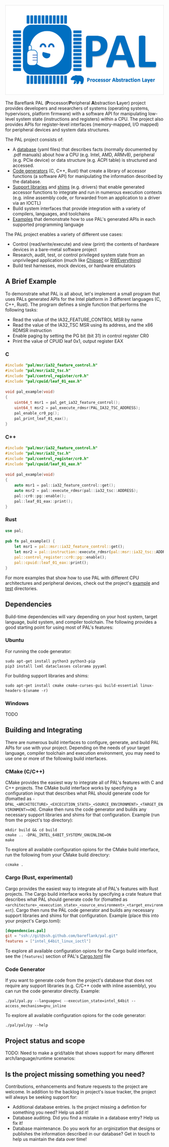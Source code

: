 ![PAL](https://github.com/Bareflank/pal/raw/gh-pages/PAL-logo.png)

The Bareflank PAL (**P**rocessor/**P**eripheral **A**bstraction **L**ayer) project
provides developers and researchers of systems (operating systems,
hypervisors, platform firmware) with a software API for manipulating low-level
system state (instructions and registers) within a CPU. The project also provides
APIs for register-level interfaces (memory-mapped, I/O mapped) for peripheral
devices and system data structures.

The PAL project consists of:

* A [database](data) (yaml files) that describes facts (normally documented by .pdf
manuals) about how a CPU (e.g. Intel, AMD, ARMv8), peripheral (e.g. PCIe device)
or data structure (e.g. ACPI table) is structured and accessed.
* [Code generators](pal) (C, C++, Rust) that create a library of accessor functions
(a software API) for manipulating the information described by the database.
* [Support libraries](libpal) and [shims](devpal) (e.g. drivers) that enable generated accessor
functions to integrate and run in numerous execution contexts (e.g. inline
assembly code, or forwarded from an application to a driver via an IOCTL)
* Build system interfaces that provide integration with a variety of compilers,
languages, and toolchains
* [Examples](example) that demonstrate how to use PAL's generated APIs in each supported
programming language

The PAL project enables a variety of different use cases:

* Control (read/write/execute) and view (print) the contents of hardware devices in a bare-metal software project
* Research, audit, test, or control privileged system state from an unprivileged application (much like [Chipsec](https://github.com/chipsec/chipsec) or [RWEverything](http://rweverything.com/))
* Build test harnesses, mock devices, or hardware emulators

## A Brief Example

To demonstrate what PAL is all about, let's implement a small program
that uses PALs generated APIs for the Intel platform in 3 different languages
(C, C++, Rust).  The program defines a single function that performs the
following tasks: 

* Read the value of the IA32_FEATURE_CONTROL MSR by name
* Read the value of the IA32_TSC MSR using its address, and the x86 RDMSR instruction
* Enable paging by setting the PG bit (bit 31) in control register CR0
* Print the value of CPUID leaf 0x1, output register EAX

### C

```c
#include "pal/msr/ia32_feature_control.h"
#include "pal/msr/ia32_tsc.h"
#include "pal/control_register/cr0.h"
#include "pal/cpuid/leaf_01_eax.h"

void pal_example(void)
{
    uint64_t msr1 = pal_get_ia32_feature_control();
    uint64_t msr2 = pal_execute_rdmsr(PAL_IA32_TSC_ADDRESS);
    pal_enable_cr0_pg();
    pal_print_leaf_01_eax();
}
```

### C++

```c++
#include "pal/msr/ia32_feature_control.h"
#include "pal/msr/ia32_tsc.h"
#include "pal/control_register/cr0.h"
#include "pal/cpuid/leaf_01_eax.h"

void pal_example(void)
{
    auto msr1 = pal::ia32_feature_control::get();
    auto msr2 = pal::execute_rdmsr(pal::ia32_tsc::ADDRESS);
    pal::cr0::pg::enable();
    pal::leaf_01_eax::print();
}
```

### Rust

```rust
use pal;

pub fn pal_example() {
    let msr1 = pal::msr::ia32_feature_control::get();
    let msr2 = pal::instruction::execute_rdmsr(pal::msr::ia32_tsc::ADDRESS);
    pal::control_register::cr0::pg::enable();
    pal::cpuid::leaf_01_eax::print();
}
```

For more examples that show how to use PAL with different CPU architectures and peripheral devices, check out the project's [example](example) and [test](test) directories.

## Dependencies

Build-time dependencies will vary depending on your host system, target language, build system, and compiler toolchain. The following provides a good starting point for using most of PAL's features:

### Ubuntu

For running the code generator:
```
sudo apt-get install python3 python3-pip
pip3 install lxml dataclasses colorama pyyaml
```

For building support libraries and shims:
```
sudo apt-get install cmake cmake-curses-gui build-essential linux-headers-$(uname -r)
```

### Windows

TODO

## Building and Integrating

There are numerous build interfaces to configure, generate, and build PAL APIs for use with your project. Depending on the needs of your target language, compiler toolchain and execution environment, you may need to use one or more of the following build interfaces.

### CMake (C/C++)

CMake provides the easiest way to integrate all of PAL's features with C and C++ projects. The CMake build interface works by specifying a configuration input that describes what PAL should generate code for (fomatted as `-DPAL_<ARCHITECTURE>_<EXCECUTION_STATE>_<SOURCE_ENVIRONMENT>_<TARGET_ENVIRONMENT>=ON`). Cmake then runs the code generator and builds any necessary support libraries and shims for that configuration. Example (run from the project's top directory):

```
mkdir build && cd build
cmake .. -DPAL_INTEL_64BIT_SYSTEMV_GNUINLINE=ON
make
```

To explore all available configuration opions for the CMake build interface, run the following from your CMake build directory:
```
ccmake .
```

### Cargo (Rust, experimental)

Cargo provides the easiest way to integrate all of PAL's features with Rust projects. The Cargo build interface works by specifying a crate feature that describes what PAL should generate code for (fomatted as `<architecture>_<execution_state>_<source_environment>_<target_environment`). Cargo then runs the PAL code generator and builds any necessary support libraries and shims for that configuration. Example (place this into your project's Cargo.toml):
```toml
[dependencies.pal]
git = "ssh://git@ssh.github.com/bareflank/pal.git"
features = ["intel_64bit_linux_ioctl"]
```

To explore all available configuration opions for the Cargo build interface, see the `[features]` section of PAL's [Cargo.toml](Cargo.toml) file

### Code Generator

If you want to generate code from the project's database that does not require any support libraries (e.g. C/C++ code with inline assembly), you can run the code generator directly. Example:

```
./pal/pal.py --language=c --execution_state=intel_64bit --access_mechanism=gnu_inline
```

To explore all available configuration opions for the code generator:

```
./pal/pal/py --help
```

## Project status and scope

TODO: Need to make a grid/table that shows support for many different arch/language/runtime scenarios:

## Is the project missing something you need?

Contributions, enhancements and feature requests to the project are welcome. In addition to the backlog in project's issue tracker, the project will always be seeking support for:

* Additional database entries. Is the project missing a defintion for something you need? Help us add it!
* Database auditing. Did you find a mistake in a database entry? Help us fix it!
* Database maintenance. Do you work for an orginization that designs or publishes the information described in our database? Get in touch to help us maintain the data over time!
